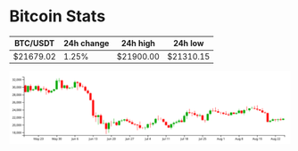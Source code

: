 # Bitcoin Stats

BTC/USDT|24h change|24h high|24h low|
|---|---|---|---|
|$21679.02|1.25%|$21900.00|$21310.15|

<img src="./chart.svg">
